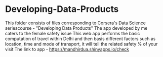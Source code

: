# Developing-Data-Products
This folder consists of files corresponding to Corsera's Data Science seriescourse - "Developing Data Products"
The app developed by me caters to the female safety issue
This web app performs the basic computation of travel within Delhi and then basis different factors such as location, time and mode of transport,  it will tell the related safety % of your visit
The link to app - https://mandhirdua.shinyapps.io/check
